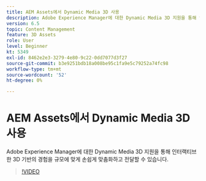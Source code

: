 ```yaml
---
title: AEM Assets에서 Dynamic Media 3D 사용
description: Adobe Experience Manager에 대한 Dynamic Media 3D 지원을 통해 인터랙티브한 3D 기반의 경험을 규모에 맞게 손쉽게 맞춤화하고 전달할 수 있습니다
version: 6.5
topic: Content Management
feature: 3D Assets
role: User
level: Beginner
kt: 5349
exl-id: 8462e2e3-3279-4e80-9c22-0dd7077d3f27
source-git-commit: b3e9251bdb18a008be95c1fa9e5c79252a74fc98
workflow-type: tm+mt
source-wordcount: '52'
ht-degree: 0%

---
```


# AEM Assets에서 Dynamic Media 3D 사용

Adobe Experience Manager에 대한 Dynamic Media 3D 지원을 통해 인터랙티브한 3D 기반의 경험을 규모에 맞게 손쉽게 맞춤화하고 전달할 수 있습니다.

>[!VIDEO](https://video.tv.adobe.com/v/35156?quality=12&learn=on)

